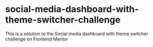 # social-media-dashboard-with-theme-switcher-challenge
This is a solution to the Social media dashboard with theme switcher challenge on Frontend Mentor
